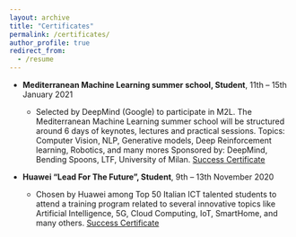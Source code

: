 ```yaml
---
layout: archive
title: "Certificates"
permalink: /certificates/
author_profile: true
redirect_from:
  - /resume
---
```



* **Mediterranean Machine Learning summer school, Student**,       11th – 15th January 2021
  * Selected by DeepMind (Google) to participate in M2L. The Mediterranean Machine Learning summer school will be structured around 6 days of keynotes, lectures and practical sessions.
    Topics: Computer Vision, NLP, Generative models, Deep Reinforcement learning, Robotics, and many mores
    Sponsored by: DeepMind, Bending Spoons, LTF, University of Milan.
    [Success Certificate](http://kouatemuhamed.github.io/files/certificatedm.pdf)

* **Huawei “Lead For The Future”, Student**,            9th – 13th November 2020
  * Chosen by Huawei among Top 50 Italian ICT talented students to attend a training program related to several innovative topics like Artificial Intelligence, 5G, Cloud Computing, IoT, SmartHome, and many others.
    [Success Certificate](http://kouatemuhamed.github.io/files/certificatehw.pdf)
